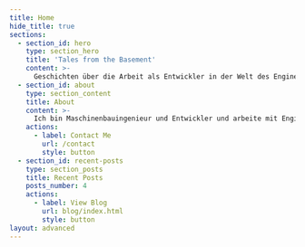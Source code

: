 ```yaml
---
title: Home
hide_title: true
sections:
  - section_id: hero
    type: section_hero
    title: 'Tales from the Basement'
    content: >-
      Geschichten über die Arbeit als Entwickler in der Welt des Engineerings.
  - section_id: about
    type: section_content
    title: About
    content: >-
      Ich bin Maschinenbauingenieur und Entwickler und arbeite mit Engineering-Applikationen. PML- und C#-Entwickler. Wenn ich nicht bei der Arbeit bin, schreibe ich gerne Kurzgeschichten über die peinlichen Dinge des Lebens und mixe leckere Cocktails.
    actions:
      - label: Contact Me
        url: /contact
        style: button
  - section_id: recent-posts
    type: section_posts
    title: Recent Posts
    posts_number: 4
    actions:
      - label: View Blog
        url: blog/index.html
        style: button
layout: advanced
---
```

